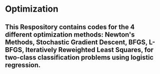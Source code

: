 # Optimization
## This Respository contains codes for the 4 different optimization methods: Newton's Methods, Stochastic Gradient Descent, BFGS, L-BFGS, Iteratively Reweighted Least Squares, for two-class classification problems using logistic regression.
